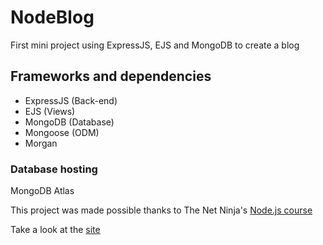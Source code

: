 # NodeBlog
First mini project using ExpressJS, EJS and MongoDB to create a blog

## Frameworks and dependencies
* ExpressJS (Back-end)
* EJS (Views)
* MongoDB (Database)
* Mongoose (ODM)
* Morgan

### Database hosting
MongoDB Atlas

This project was made possible thanks to The Net Ninja's [Node.js course](https://www.youtube.com/playlist?list=PL4cUxeGkcC9jsz4LDYc6kv3ymONOKxwBU)

Take a look at the [site](https://nodeblog-masl.herokuapp.com/)
